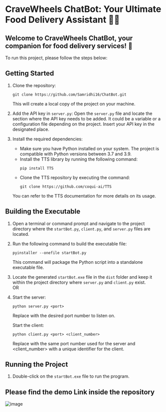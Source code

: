 # CraveWheels ChatBot: Your Ultimate Food Delivery Assistant 🍔🤖
## Welcome to CraveWheels ChatBot, your companion for food delivery services! 🚀

To run this project, please follow the steps below:

## Getting Started

1. Clone the repository:
   ```
   git clone https://github.com/Samridhi16/ChatBot.git
   ```
   This will create a local copy of the project on your machine.

2. Add the API key in `server.py`:
   Open the `server.py` file and locate the section where the API key needs to be added. It could be a variable or a configuration file depending on the project. Insert your API key in the designated place.

3. Install the required dependencies:
   - Make sure you have Python installed on your system. The project is compatible with Python versions between 3.7 and 3.9.
   - Install the TTS library by running the following command:
     ```
     pip install TTS
     ```
   - Clone the TTS repository by executing the command:
     ```
     git clone https://github.com/coqui-ai/TTS
     ```
   You can refer to the TTS documentation for more details on its usage.

## Building the Executable

1. Open a terminal or command prompt and navigate to the project directory where the `startBot.py`, `client.py`, and `server.py` files are located.

2. Run the following command to build the executable file:
   ```
   pyinstaller --onefile startBot.py
   ```
   This command will package the Python script into a standalone executable file.

3. Locate the generated `startBot.exe` file in the `dist` folder and keep it within the project directory where `server.py` and `client.py` exist.
<br>OR<br> 
1. Start the server:
   ```
   python server.py <port>
   ```
   Replace <port> with the desired port number to listen on.

   Start the client:
   ```
   python client.py <port> <client_number>
   ```
   Replace <port> with the same port number used for the server and <client_number> with a unique identifier for the client.
   
## Running the Project

1. Double-click on the `startBot.exe` file to run the program.

## Please find the demo Link inside the repository
   ![image](https://github.com/Samridhi16/ChatBot/assets/26019260/0d845cab-6fb7-45aa-b101-1ff1e6ffde4d)


